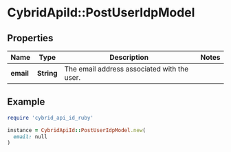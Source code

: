 # CybridApiId::PostUserIdpModel

## Properties

| Name | Type | Description | Notes |
| ---- | ---- | ----------- | ----- |
| **email** | **String** | The email address associated with the user. |  |

## Example

```ruby
require 'cybrid_api_id_ruby'

instance = CybridApiId::PostUserIdpModel.new(
  email: null
)
```

